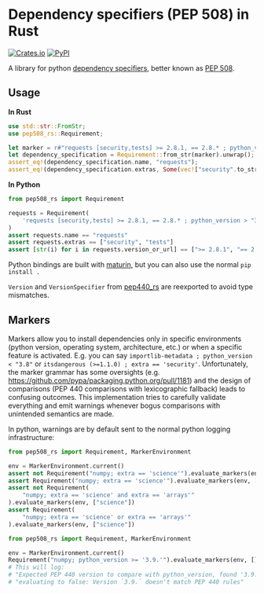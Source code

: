 # Dependency specifiers (PEP 508) in Rust

[![Crates.io](https://img.shields.io/crates/v/pep508_rs.svg?logo=rust&style=flat-square)](https://crates.io/crates/pep508_rs)
[![PyPI](https://img.shields.io/pypi/v/pep508_rs.svg?logo=python&style=flat-square)](https://pypi.org/project/pep508_rs)

A library for python
[dependency specifiers](https://packaging.python.org/en/latest/specifications/dependency-specifiers/),
better known as [PEP 508](https://peps.python.org/pep-0508/).

## Usage

**In Rust**

```rust
use std::str::FromStr;
use pep508_rs::Requirement;

let marker = r#"requests [security,tests] >= 2.8.1, == 2.8.* ; python_version > "3.8""#;
let dependency_specification = Requirement::from_str(marker).unwrap();
assert_eq!(dependency_specification.name, "requests");
assert_eq!(dependency_specification.extras, Some(vec!["security".to_string(), "tests".to_string()]));
```

**In Python**

```python
from pep508_rs import Requirement

requests = Requirement(
    'requests [security,tests] >= 2.8.1, == 2.8.* ; python_version > "3.8"'
)
assert requests.name == "requests"
assert requests.extras == ["security", "tests"]
assert [str(i) for i in requests.version_or_url] == [">= 2.8.1", "== 2.8.*"]
```

Python bindings are built with [maturin](https://github.com/PyO3/maturin), but you can also use the
normal `pip install .`

`Version` and `VersionSpecifier` from [pep440_rs](https://github.com/konstin/pep440-rs) are
reexported to avoid type mismatches.

## Markers

Markers allow you to install dependencies only in specific environments (python version, operating
system, architecture, etc.) or when a specific feature is activated. E.g. you can say
`importlib-metadata ; python_version < "3.8"` or `itsdangerous (>=1.1.0) ; extra == 'security'`.
Unfortunately, the marker grammar has some oversights (e.g.
<https://github.com/pypa/packaging.python.org/pull/1181>) and the design of comparisons (PEP 440
comparisons with lexicographic fallback) leads to confusing outcomes. This implementation tries to
carefully validate everything and emit warnings whenever bogus comparisons with unintended semantics
are made.

In python, warnings are by default sent to the normal python logging infrastructure:

```python
from pep508_rs import Requirement, MarkerEnvironment

env = MarkerEnvironment.current()
assert not Requirement("numpy; extra == 'science'").evaluate_markers(env, [])
assert Requirement("numpy; extra == 'science'").evaluate_markers(env, ["science"])
assert not Requirement(
    "numpy; extra == 'science' and extra == 'arrays'"
).evaluate_markers(env, ["science"])
assert Requirement(
    "numpy; extra == 'science' or extra == 'arrays'"
).evaluate_markers(env, ["science"])
```

```python
from pep508_rs import Requirement, MarkerEnvironment

env = MarkerEnvironment.current()
Requirement("numpy; python_version >= '3.9.'").evaluate_markers(env, [])
# This will log:
# "Expected PEP 440 version to compare with python_version, found '3.9.', "
# "evaluating to false: Version `3.9.` doesn't match PEP 440 rules"
```
